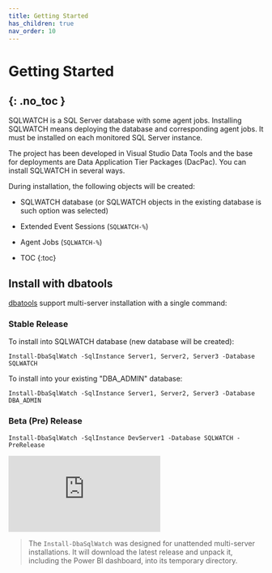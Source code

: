 ```yaml
---
title: Getting Started
has_children: true
nav_order: 10
---
```


# Getting Started
{: .no_toc }
---

SQLWATCH is a SQL Server database with some agent jobs. Installing SQLWATCH means deploying the database and corresponding agent jobs. 
It must be installed on each monitored SQL Server instance. 

The project has been developed in Visual Studio Data Tools and the base for deployments are Data Application Tier Packages (DacPac). 
You can install SQLWATCH in several ways.

During installation, the following objects will be created:
- SQLWATCH database (or SQLWATCH objects in the existing database is such option was selected)
- Extended Event Sessions (`SQLWATCH-%`)
- Agent Jobs (`SQLWATCH-%`)


- TOC
{:toc}

## Install with dbatools

[dbatools](https://dbatools.io/) support multi-server installation with a single command:

### Stable Release

To install into SQLWATCH database (new database will be created):

```
Install-DbaSqlWatch -SqlInstance Server1, Server2, Server3 -Database SQLWATCH
```

To install into your existing "DBA_ADMIN" database:

```
Install-DbaSqlWatch -SqlInstance Server1, Server2, Server3 -Database DBA_ADMIN
```

### Beta (Pre) Release

```
Install-DbaSqlWatch -SqlInstance DevServer1 -Database SQLWATCH -PreRelease
```

<div class="responsive-iframe-container responsive-iframe-container-4-3">
  <iframe class="responsive-iframe" src="https://www.youtube-nocookie.com/embed/W38osuBv_Q8" frameborder="0" allow="accelerometer; autoplay; encrypted-media; gyroscope; picture-in-picture" allowfullscreen></iframe>
</div>

>The `Install-DbaSqlWatch` was designed for unattended multi-server installations. It will download the latest release and unpack it, including the Power BI dashboard, into its temporary directory.
